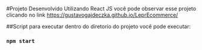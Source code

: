 #Projeto Desenvolvido Utilizando React JS
você pode observar esse projeto clicando no link https://gustavogajdeczka.github.io/LeprEcommerce/

##Script para executar
dentro do diretorio do projeto você pode executar:

### `npm start`

